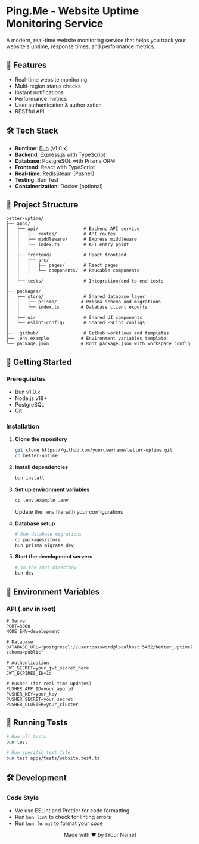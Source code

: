 # Ping.Me - Website Uptime Monitoring Service
A modern, real-time website monitoring service that helps you track your website's uptime, response times, and performance metrics.

## 🚀 Features

- Real-time website monitoring
- Multi-region status checks
- Instant notifications
- Performance metrics
- User authentication & authorization
- RESTful API

## 🛠 Tech Stack

- **Runtime**: [Bun](https://bun.sh/) (v1.0.x)
- **Backend**: Express.js with TypeScript
- **Database**: PostgreSQL with Prisma ORM
- **Frontend**: React with TypeScript
- **Real-time**: RedisSteam (Pusher)
- **Testing**: Bun Test
- **Containerization**: Docker (optional)

## 📁 Project Structure

```
better-uptime/
├── apps/
│   ├── api/                 # Backend API service
│   │   ├── routes/          # API routes
│   │   ├── middleware/      # Express middleware
│   │   └── index.ts         # API entry point
│   │
│   ├── frontend/            # React frontend
│   │   ├── src/
│   │   │   ├── pages/       # React pages
│   │   │   └── components/  # Reusable components
│   │
│   └── tests/               # Integration/end-to-end tests
│
├── packages/
│   ├── store/               # Shared database layer
│   │   ├── prisma/         # Prisma schema and migrations
│   │   └── index.ts        # Database client exports
│   │
│   ├── ui/                  # Shared UI components
│   └── eslint-config/       # Shared ESLint configs
│
├── .github/                 # GitHub workflows and templates
├── .env.example            # Environment variables template
└── package.json            # Root package.json with workspace config
```

## 🚀 Getting Started

### Prerequisites

- Bun v1.0.x
- Node.js v18+
- PostgreSQL
- Git

### Installation

1. **Clone the repository**
   ```bash
   git clone https://github.com/yourusername/better-uptime.git
   cd better-uptime
   ```

2. **Install dependencies**
   ```bash
   bun install
   ```

3. **Set up environment variables**
   ```bash
   cp .env.example .env
   ```
   Update the `.env` file with your configuration.

4. **Database setup**
   ```bash
   # Run database migrations
   cd packages/store
   bun prisma migrate dev
   ```

5. **Start the development servers**
   ```bash
   # In the root directory
   bun dev
   ```

## 🔧 Environment Variables

### API (.env in root)
```
# Server
PORT=3000
NODE_ENV=development

# Database
DATABASE_URL="postgresql://user:password@localhost:5432/better_uptime?schema=public"

# Authentication
JWT_SECRET=your_jwt_secret_here
JWT_EXPIRES_IN=1d

# Pusher (for real-time updates)
PUSHER_APP_ID=your_app_id
PUSHER_KEY=your_key
PUSHER_SECRET=your_secret
PUSHER_CLUSTER=your_cluster
```

## 🧪 Running Tests

```bash
# Run all tests
bun test

# Run specific test file
bun test apps/tests/website.test.ts
```

## 🛠 Development

### Code Style
- We use ESLint and Prettier for code formatting
- Run `bun lint` to check for linting errors
- Run `bun format` to format your code


<div align="center">
  Made with ❤️ by [Your Name]
</div>
